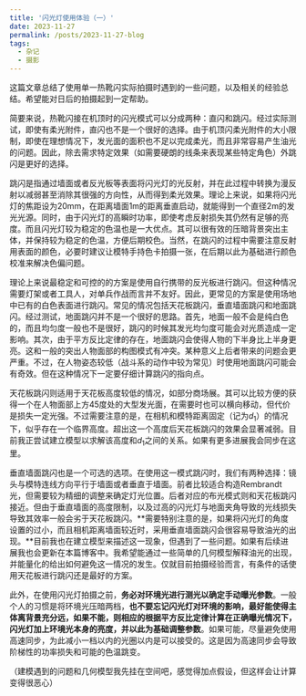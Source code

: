 ```yaml
---
title: '闪光灯使用体验（一）'
date: 2023-11-27
permalink: /posts/2023-11-27-blog
tags:
  - 杂记
  - 摄影
---
```


这篇文章总结了使用单一热靴闪实际拍摄时遇到的一些问题，以及相关的经验总结。希望能对日后的拍摄起到一定帮助。

简要来说，热靴闪接在机顶时的闪光模式可以分成两种：直闪和跳闪。经过实际测试，即使有柔光附件，直闪也不是一个很好的选择。由于机顶闪柔光附件的大小限制，即使在理想情况下，发光面的面积也不足以完成柔光，而且非常容易产生油光的问题。因此，除去需求特定效果（如需要硬朗的线条来表现某些特定角色）外跳闪是更好的选择。

跳闪是指通过墙面或者反光板等表面将闪光灯的光反射，并在此过程中转换为漫反射以减弱甚至消除其很强的方向性，从而得到柔光效果。理论上来说，如果将闪光灯的焦距设为20mm，在距离墙面1m的距离垂直启动，就能得到一个直径2m的发光光源。同时，由于闪光灯的高瞬时功率，即使考虑反射损失其仍然有足够的亮度。而且闪光灯较为稳定的色温也是一大优点。其可以很有效的压暗背景突出主体，并保持较为稳定的色温，方便后期校色。当然，在跳闪的过程中需要注意反射用表面的颜色，必要时建议让模特手持色卡拍摄一张，在后期以此为基础进行颜色校准来解决色偏问题。

理论上来说最稳定和可控的的方案是使用自行携带的反光板进行跳闪。但这种情况需要灯架或者工具人，对单兵作战而言并不友好。因此，更常见的方案是使用场地中已有的白色表面进行跳闪。常见的情况包括天花板跳闪，垂直墙面跳闪和地面跳闪。经过测试，地面跳闪并不是一个很好的思路。首先，地面一般不会是纯白色的，而且均匀度一般也不是很好，跳闪的时候其发光均匀度可能会对光质造成一定影响。其次，由于平方反比定律的存在，地面跳闪会使得人物的下半身比上半身更亮。这和一般的突出人物面部的构图模式有冲突。某种意义上后者带来的问题会更严重。不过，在人物姿态较低（战斗系的动作中较为常见）时使用地面跳闪可能会有奇效。但在这种情况下一定要仔细计算跳闪的指向点。

天花板跳闪则适用于天花板高度较低的情况，如部分商场展。其可以比较方便的获得一个在人物面部上方45度处的大型发光面，在需要时也可以横向移动，但代价是损失一定光强。不过需要注意的是，在相机和模特距离固定（记为$d_1$）的情况下，似乎存在一个临界高度。超出这一个高度后天花板跳闪的效果会显著减弱。目前我正尝试建立模型以求解该高度和$d_1$之间的关系。如果有更多进展我会同步在这里。

垂直墙面跳闪也是一个可选的选项。在使用这一模式跳闪时，我们有两种选择：镜头与模特连线方向平行于墙面或者垂直于墙面。前者比较适合构造Rembrandt光，但需要较为精细的调整来确定灯光位置。后者对应的布光模式则和天花板跳闪接近。但由于垂直墙面的高度限制，以及过高的闪光灯与地面夹角导致的光线损失导致其效率一般会劣于天花板跳闪。**需要特别注意的是，如果将闪光灯的角度设置的过小，而且相机距离墙面较近时，采用垂直墙面跳闪会很容易导致油光的出现。**目前我也在建立模型来描述这一现象，但遇到了一些问题。如果有后续进展我也会更新在本篇博客中。我希望能通过一些简单的几何模型解释油光的出现，并能量化的给出如何避免这一情况的发生。仅就目前拍摄经验而言，有条件的话使用天花板进行跳闪还是最好的方案。

此外，在使用闪光灯拍摄之前，**务必对环境光进行测光以确定手动曝光参数**。一般个人的习惯是将环境光压暗两档，**也不要忘记闪光灯对环境的影响，最好能使得主体离背景充分远，如果不能，则相应的根据平方反比定律计算在正确曝光情况下，闪光灯加上环境光本身的亮度，并以此为基础调整参数**。如果可能，尽量避免使用高速同步，为此减小一档以内的光圈以内是可以接受的。这是因为高速同步会导致阶梯性的功率损失和可能的色温跳变。

（建模遇到的问题和几何模型我先挂在空间吧，感觉得加点假设，但这样会让计算变得很恶心）
